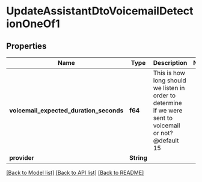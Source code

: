 # UpdateAssistantDtoVoicemailDetectionOneOf1

## Properties

Name | Type | Description | Notes
------------ | ------------- | ------------- | -------------
**voicemail_expected_duration_seconds** | **f64** | This is how long should we listen in order to determine if we were sent to voicemail or not?  @default 15 | 
**provider** | **String** |  | 

[[Back to Model list]](../README.md#documentation-for-models) [[Back to API list]](../README.md#documentation-for-api-endpoints) [[Back to README]](../README.md)


